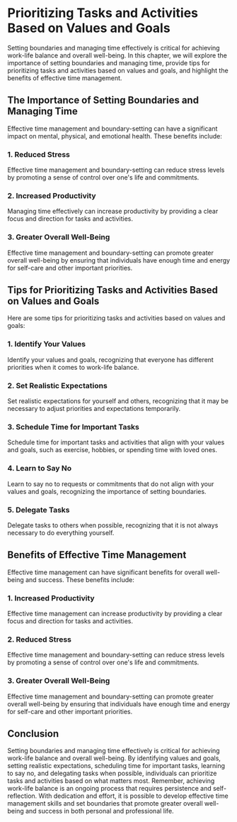 Prioritizing Tasks and Activities Based on Values and Goals
====================================================================================================

Setting boundaries and managing time effectively is critical for achieving work-life balance and overall well-being. In this chapter, we will explore the importance of setting boundaries and managing time, provide tips for prioritizing tasks and activities based on values and goals, and highlight the benefits of effective time management.

The Importance of Setting Boundaries and Managing Time
------------------------------------------------------

Effective time management and boundary-setting can have a significant impact on mental, physical, and emotional health. These benefits include:

### 1. Reduced Stress

Effective time management and boundary-setting can reduce stress levels by promoting a sense of control over one's life and commitments.

### 2. Increased Productivity

Managing time effectively can increase productivity by providing a clear focus and direction for tasks and activities.

### 3. Greater Overall Well-Being

Effective time management and boundary-setting can promote greater overall well-being by ensuring that individuals have enough time and energy for self-care and other important priorities.

Tips for Prioritizing Tasks and Activities Based on Values and Goals
--------------------------------------------------------------------

Here are some tips for prioritizing tasks and activities based on values and goals:

### 1. Identify Your Values

Identify your values and goals, recognizing that everyone has different priorities when it comes to work-life balance.

### 2. Set Realistic Expectations

Set realistic expectations for yourself and others, recognizing that it may be necessary to adjust priorities and expectations temporarily.

### 3. Schedule Time for Important Tasks

Schedule time for important tasks and activities that align with your values and goals, such as exercise, hobbies, or spending time with loved ones.

### 4. Learn to Say No

Learn to say no to requests or commitments that do not align with your values and goals, recognizing the importance of setting boundaries.

### 5. Delegate Tasks

Delegate tasks to others when possible, recognizing that it is not always necessary to do everything yourself.

Benefits of Effective Time Management
-------------------------------------

Effective time management can have significant benefits for overall well-being and success. These benefits include:

### 1. Increased Productivity

Effective time management can increase productivity by providing a clear focus and direction for tasks and activities.

### 2. Reduced Stress

Effective time management and boundary-setting can reduce stress levels by promoting a sense of control over one's life and commitments.

### 3. Greater Overall Well-Being

Effective time management and boundary-setting can promote greater overall well-being by ensuring that individuals have enough time and energy for self-care and other important priorities.

Conclusion
----------

Setting boundaries and managing time effectively is critical for achieving work-life balance and overall well-being. By identifying values and goals, setting realistic expectations, scheduling time for important tasks, learning to say no, and delegating tasks when possible, individuals can prioritize tasks and activities based on what matters most. Remember, achieving work-life balance is an ongoing process that requires persistence and self-reflection. With dedication and effort, it is possible to develop effective time management skills and set boundaries that promote greater overall well-being and success in both personal and professional life.
